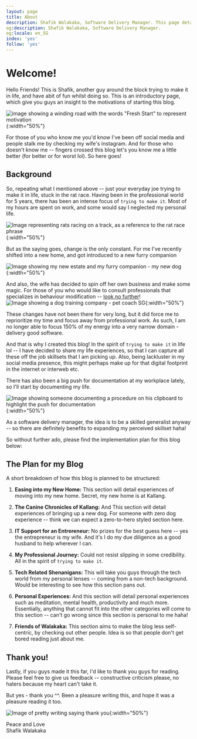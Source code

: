 ```yaml
---
layout: page
title: About
description: Shafik Walakaka, Software Delivery Manager. This page details the structure of the blog on the full range of skillsets required by a skilled generalist.
og:description: Shafik Walakaka, Software Delivery Manager. 
og:locale: en_SG
index: 'yes'
follow: 'yes'
---
```



# Welcome!
Hello Friends! This is Shafik, another guy around the block trying to make it in life, and have abit of fun whilst doing so. This is an introductory page, which give you guys an insight to the motivations of starting this blog.

![image showing a winding road with the words "Fresh Start" to represent motivation](https://media.licdn.com/dms/image/D5612AQHt4hxhRDw5ZQ/article-cover_image-shrink_720_1280/0/1674685424860?e=1712188800&v=beta&t=brTItc2I-ZyiSV8u8gVg2zFflT52lJripxparTGi_9o){:width="50%"}

For those of you who know me you'd know I've been off social media and people stalk me by checking my wife's instagram. And for those who doesn't know me -- fingers crossed this blog let's you know me a little better (for better or for worst lol). So here goes!

## Background
So, repeating what I mentioned above -- just your everyday joe trying to make it in life, stuck in the rat race. Having been in the professional world for 5 years, there has been an intense focus of `trying to make it`. Most of my hours are spent on work, and some would say I neglected my personal life.

![Image representing rats racing on a track, as a reference to the rat race phrase](https://www.oaekpost.com/wp-content/uploads/2021/10/001_AdobeStock_72412247_RATRACE001.jpg){:width="50%"}

But as the saying goes, change is the only constant. For me I've recently shifted into a new home, and got introduced to a new furry companion

![Image showing my new estate and my furry companion - my new dog](../../img/img-about-page/stormy-and-hdb-block.png){:width="50%"}

And also, the wife has decided to spin off her own business and make some magic. For those of you who would like to consult professionals that specializes in behaviour modification -- [look no further](https://petcoach.sg)!
![Image showing a dog training company - pet coach SG](../../img/img-about-page/pet-coach-sg-website-image.png){:width="50%"}

These changes have not been there for very long, but it did force me to reprioritize my time and focus away from professional work. As such, I am no longer able to focus 150% of my energy into a very narrow domain - delivery good software.

And that is why I created this blog! In the spirit of `trying to make it` in life lol -- I have decided to share my life experiences, so that I can capture all these off the job skillsets that I am picking up. Also, being lackluster in my social media presence, this might perhaps make up for that digital footprint in the internet or interweb etc.

There has also been a big push for documentation at my workplace lately, so I'll start by documenting my life.

![Image showing someone documenting a procedure on his clipboard to highlight the push for documentation](../../img/img-about-page/documentation-clipboard-photo.png){:width="50%"}

As a software delivery manager, the idea is to be a skilled generalist anyway -- so there are definitely benefits to expanding my perceived skillset haha!

So without further ado, please find the implementation plan for this blog below:

## The Plan for my Blog
A short breakdown of how this blog is planned to be structured:

1. **Easing into my New Home:** This section will detail experiences of moving into my new home. Secret, my new home is at Kallang.

2. **The Canine Chronicles of Kallang:** And This section will detail experiences of bringing up a new dog. For someone with zero dog experience -- think we can expect a zero-to-hero styled section here.

3. **IT Support for an Entrereneur:** No prizes for the best guess here -- yes the entrepreneur is my wife. And it's I do my due diligence as a good husband to help wherever I can.

4. **My Professional Journey:** Could not resist slipping in some credibility. All in the spirit of `trying to make it`.

5. **Tech Related Shenanigans:** This will take you guys through the tech world from my personal lenses -- coming from a non-tech background. Would be interesting to see how this section pans out.

6. **Personal Experiences:** And this section will detail personal experiences such as meditation, mental health, productivity and much more. Essentially, anything that cannot fit into the other categories will come to this section -- can't go wrong since this section is personal to me haha!

7. **Friends of Walakaka:** This section aims to make the blog less self-centric, by checking out other people. Idea is so that people don't get bored reading just about me.

## Thank you!
Lastly, if you guys made it this far, I'd like to thank you guys for reading. Please feel free to give us feedback -- constructive criticism please, no haters because my heart can't take it.

But yes - thank you ^^. Been a pleasure writing this, and hope it was a pleasure reading it too.

![Image of pretty writing saying thank you](https://thumbs.dreamstime.com/b/thank-you-lettering-blurred-lights-background-thank-you-lettering-102011881.jpg){:width="50%"}

Peace and Love<br>
Shafik Walakaka
